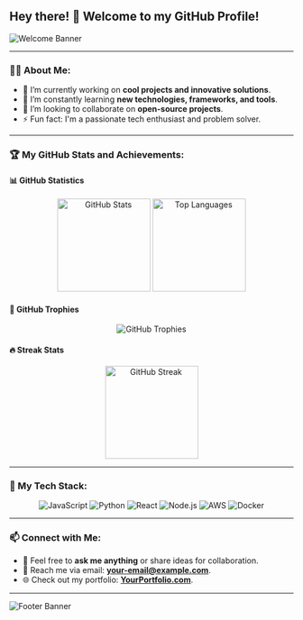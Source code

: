 ## Hey there! 👋 Welcome to my GitHub Profile!

![Welcome Banner](https://capsule-render.vercel.app/api?type=waving&color=gradient&height=200&text=Welcome!&fontSize=40&fontAlign=50&fontAlignY=40&desc=I'm%20cxbrucewayen!&descAlign=50&descAlignY=60)

---

### 🧑‍💻 About Me:
- 🔭 I’m currently working on **cool projects and innovative solutions**.
- 🌱 I’m constantly learning **new technologies, frameworks, and tools**.
- 👯 I’m looking to collaborate on **open-source projects**.
- ⚡ Fun fact: I'm a passionate tech enthusiast and problem solver.

---

### 🏆 My GitHub Stats and Achievements:

#### 📊 **GitHub Statistics**
<div align="center">
  <img src="https://github-readme-stats.vercel.app/api?username=cxbrucewayen&show_icons=true&theme=radical&count_private=true&hide_border=true" alt="GitHub Stats" height="165" />
  <img src="https://github-readme-stats.vercel.app/api/top-langs/?username=cxbrucewayen&layout=compact&theme=radical&hide_border=true" alt="Top Languages" height="165" />
</div>

#### 🏅 **GitHub Trophies**
<div align="center">
  <img src="https://github-profile-trophy.vercel.app/?username=cxbrucewayen&theme=onedark&no-frame=true&row=1&column=6" alt="GitHub Trophies" />
</div>

#### 🔥 **Streak Stats**
<div align="center">
  <img src="https://streak-stats.demolab.com/?user=cxbrucewayen&theme=radical&hide_border=true" alt="GitHub Streak" height="165" />
</div>

---

### 🚀 My Tech Stack:
<div align="center">
  <img src="https://img.shields.io/badge/Code-JavaScript-informational?style=flat&logo=javascript&logoColor=white&color=2bbc8a" alt="JavaScript" />
  <img src="https://img.shields.io/badge/Code-Python-informational?style=flat&logo=python&logoColor=white&color=2bbc8a" alt="Python" />
  <img src="https://img.shields.io/badge/Framework-React-informational?style=flat&logo=react&logoColor=white&color=2bbc8a" alt="React" />
  <img src="https://img.shields.io/badge/Framework-Node.js-informational?style=flat&logo=node.js&logoColor=white&color=2bbc8a" alt="Node.js" />
  <img src="https://img.shields.io/badge/Cloud-AWS-informational?style=flat&logo=amazon-aws&logoColor=white&color=2bbc8a" alt="AWS" />
  <img src="https://img.shields.io/badge/Tools-Docker-informational?style=flat&logo=docker&logoColor=white&color=2bbc8a" alt="Docker" />
</div>

---

### 📫 Connect with Me:
- 💬 Feel free to **ask me anything** or share ideas for collaboration.
- 📧 Reach me via email: **[your-email@example.com](mailto:your-email@example.com)**.
- 🌐 Check out my portfolio: **[YourPortfolio.com](https://yourportfolio.com)**.

---

![Footer Banner](https://capsule-render.vercel.app/api?type=waving&color=gradient&height=100&section=footer)

